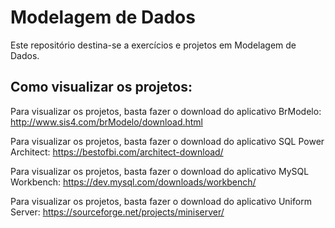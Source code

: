 <h1>Modelagem de Dados</h1>
<p>Este repositório destina-se a exercícios e projetos em Modelagem de Dados.</p>
<h2>Como visualizar os projetos:</h2>
<p>Para visualizar os projetos, basta fazer o download do aplicativo BrModelo: <a href="http://www.sis4.com/brModelo/download.html">http://www.sis4.com/brModelo/download.html</a></p>
<p>Para visualizar os projetos, basta fazer o download do aplicativo SQL Power Architect: <a href="https://bestofbi.com/architect-download/">https://bestofbi.com/architect-download/</a></p>
<p>Para visualizar os projetos, basta fazer o download do aplicativo MySQL Workbench: <a href="https://dev.mysql.com/downloads/workbench/">https://dev.mysql.com/downloads/workbench/</a></p>
<p>Para visualizar os projetos, basta fazer o download do aplicativo Uniform Server: <a href="https://sourceforge.net/projects/miniserver/">https://sourceforge.net/projects/miniserver/</a></p>
